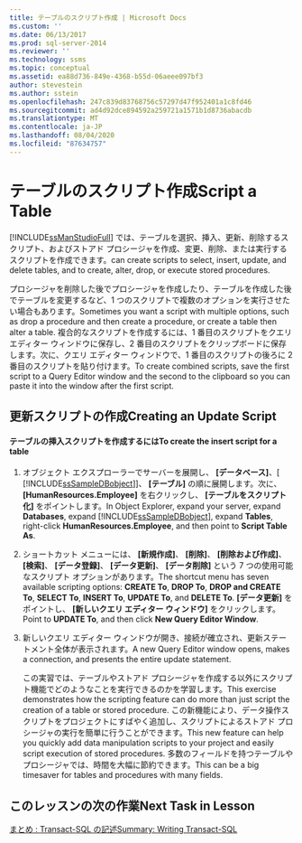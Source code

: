 ```yaml
---
title: テーブルのスクリプト作成 | Microsoft Docs
ms.custom: ''
ms.date: 06/13/2017
ms.prod: sql-server-2014
ms.reviewer: ''
ms.technology: ssms
ms.topic: conceptual
ms.assetid: ea88d736-849e-4368-b55d-06aeee097bf3
author: stevestein
ms.author: sstein
ms.openlocfilehash: 247c839d83768756c57297d47f952401a1c8fd46
ms.sourcegitcommit: ad4d92dce894592a259721a1571b1d8736abacdb
ms.translationtype: MT
ms.contentlocale: ja-JP
ms.lasthandoff: 08/04/2020
ms.locfileid: "87634757"
---
```

# <a name="script-a-table"></a><span data-ttu-id="8769c-102">テーブルのスクリプト作成</span><span class="sxs-lookup"><span data-stu-id="8769c-102">Script a Table</span></span>
  [!INCLUDE[ssManStudioFull](../../includes/ssmanstudiofull-md.md)] <span data-ttu-id="8769c-103">では、テーブルを選択、挿入、更新、削除するスクリプト、およびストアド プロシージャを作成、変更、削除、または実行するスクリプトを作成できます。</span><span class="sxs-lookup"><span data-stu-id="8769c-103">can create scripts to select, insert, update, and delete tables, and to create, alter, drop, or execute stored procedures.</span></span>  
  
 <span data-ttu-id="8769c-104">プロシージャを削除した後でプロシージャを作成したり、テーブルを作成した後でテーブルを変更するなど、1 つのスクリプトで複数のオプションを実行させたい場合もあります。</span><span class="sxs-lookup"><span data-stu-id="8769c-104">Sometimes you want a script with multiple options, such as drop a procedure and then create a procedure, or create a table then alter a table.</span></span> <span data-ttu-id="8769c-105">複合的なスクリプトを作成するには、1 番目のスクリプトをクエリ エディター ウィンドウに保存し、2 番目のスクリプトをクリップボードに保存します。次に、クエリ エディター ウィンドウで、1 番目のスクリプトの後ろに 2 番目のスクリプトを貼り付けます。</span><span class="sxs-lookup"><span data-stu-id="8769c-105">To create combined scripts, save the first script to a Query Editor window and the second to the clipboard so you can paste it into the window after the first script.</span></span>  
  
## <a name="creating-an-update-script"></a><span data-ttu-id="8769c-106">更新スクリプトの作成</span><span class="sxs-lookup"><span data-stu-id="8769c-106">Creating an Update Script</span></span>  
  
#### <a name="to-create-the-insert-script-for-a-table"></a><span data-ttu-id="8769c-107">テーブルの挿入スクリプトを作成するには</span><span class="sxs-lookup"><span data-stu-id="8769c-107">To create the insert script for a table</span></span>  
  
1.  <span data-ttu-id="8769c-108">オブジェクト エクスプローラーでサーバーを展開し、 **[データベース]**、[ [!INCLUDE[ssSampleDBobject](../../includes/sssampledbobject-md.md)]]、 **[テーブル]** の順に展開します。次に、 **[HumanResources.Employee]** を右クリックし、 **[テーブルをスクリプト化]** をポイントします。</span><span class="sxs-lookup"><span data-stu-id="8769c-108">In Object Explorer, expand your server, expand **Databases**, expand [!INCLUDE[ssSampleDBobject](../../includes/sssampledbobject-md.md)], expand **Tables**, right-click **HumanResources.Employee**, and then point to **Script Table As**.</span></span>  
  
2.  <span data-ttu-id="8769c-109">ショートカット メニューには、 **[新規作成]**、 **[削除]**、 **[削除および作成]**、 **[検索]**、 **[データ登録]**、 **[データ更新]**、 **[データ削除]** という 7 つの使用可能なスクリプト オプションがあります。</span><span class="sxs-lookup"><span data-stu-id="8769c-109">The shortcut menu has seven available scripting options: **CREATE To**, **DROP To**, **DROP and CREATE To**, **SELECT To**, **INSERT To**, **UPDATE To**, and **DELETE To**.</span></span> <span data-ttu-id="8769c-110">**[データ更新]** をポイントし、 **[新しいクエリ エディター ウィンドウ]** をクリックします。</span><span class="sxs-lookup"><span data-stu-id="8769c-110">Point to **UPDATE To**, and then click **New Query Editor Window**.</span></span>  
  
3.  <span data-ttu-id="8769c-111">新しいクエリ エディター ウィンドウが開き、接続が確立され、更新ステートメント全体が表示されます。</span><span class="sxs-lookup"><span data-stu-id="8769c-111">A new Query Editor window opens, makes a connection, and presents the entire update statement.</span></span>  
  
     <span data-ttu-id="8769c-112">この実習では、テーブルやストアド プロシージャを作成する以外にスクリプト機能でどのようなことを実行できるのかを学習します。</span><span class="sxs-lookup"><span data-stu-id="8769c-112">This exercise demonstrates how the scripting feature can do more than just script the creation of a table or stored procedure.</span></span> <span data-ttu-id="8769c-113">この新機能により、データ操作スクリプトをプロジェクトにすばやく追加し、スクリプトによるストアド プロシージャの実行を簡単に行うことができます。</span><span class="sxs-lookup"><span data-stu-id="8769c-113">This new feature can help you quickly add data manipulation scripts to your project and easily script execution of stored procedures.</span></span> <span data-ttu-id="8769c-114">多数のフィールドを持つテーブルやプロシージャでは、時間を大幅に節約できます。</span><span class="sxs-lookup"><span data-stu-id="8769c-114">This can be a big timesaver for tables and procedures with many fields.</span></span>  
  
## <a name="next-task-in-lesson"></a><span data-ttu-id="8769c-115">このレッスンの次の作業</span><span class="sxs-lookup"><span data-stu-id="8769c-115">Next Task in Lesson</span></span>  
 [<span data-ttu-id="8769c-116">まとめ : Transact-SQL の記述</span><span class="sxs-lookup"><span data-stu-id="8769c-116">Summary: Writing Transact-SQL</span></span>](../../tutorials/summary-writing-transact-sql.md)  
  
  
